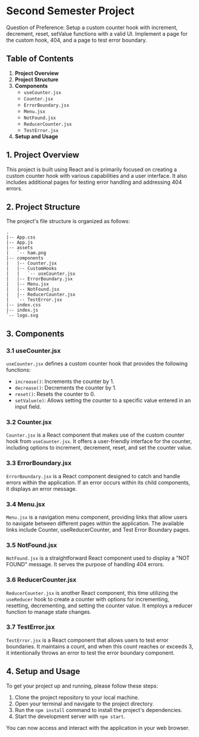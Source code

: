 # Second Semester Project

Question of Preference: Setup a custom counter hook with increment, decrement, reset, setValue functions with a valid UI. Implement a page for the custom hook, 404, and a page to test error boundary.
## Table of Contents
1. **Project Overview**
2. **Project Structure**
3. **Components**
    - `useCounter.jsx`
    - `Counter.jsx`
    - `ErrorBoundary.jsx`
    - `Menu.jsx`
    - `NotFound.jsx`
    - `ReducerCounter.jsx`
    - `TestError.jsx`
4. **Setup and Usage**

## 1. Project Overview
This project is built using React and is primarily focused on creating a custom counter hook with various capabilities and a user interface. It also includes additional pages for testing error handling and addressing 404 errors.

## 2. Project Structure
The project's file structure is organized as follows:

```
.
|-- App.css
|-- App.js
|-- assets
|   `-- ham.png
|-- components
|   |-- Counter.jsx
|   |-- CustomHooks
|   |   `-- useCounter.jsx
|   |-- ErrorBoundary.jsx
|   |-- Menu.jsx
|   |-- NotFound.jsx
|   |-- ReducerCounter.jsx
|   `-- TestError.jsx
|-- index.css
|-- index.js
`-- logo.svg
```

## 3. Components

### 3.1 useCounter.jsx
`useCounter.jsx` defines a custom counter hook that provides the following functions:
- `increase()`: Increments the counter by 1.
- `decrease()`: Decrements the counter by 1.
- `reset()`: Resets the counter to 0.
- `setValue(e)`: Allows setting the counter to a specific value entered in an input field.

### 3.2 Counter.jsx
`Counter.jsx` is a React component that makes use of the custom counter hook from `useCounter.jsx`. It offers a user-friendly interface for the counter, including options to increment, decrement, reset, and set the counter value.

### 3.3 ErrorBoundary.jsx
`ErrorBoundary.jsx` is a React component designed to catch and handle errors within the application. If an error occurs within its child components, it displays an error message.

### 3.4 Menu.jsx
`Menu.jsx` is a navigation menu component, providing links that allow users to navigate between different pages within the application. The available links include Counter, useReducerCounter, and Test Error Boundary pages.

### 3.5 NotFound.jsx
`NotFound.jsx` is a straightforward React component used to display a "NOT FOUND" message. It serves the purpose of handling 404 errors.

### 3.6 ReducerCounter.jsx
`ReducerCounter.jsx` is another React component, this time utilizing the `useReducer` hook to create a counter with options for incrementing, resetting, decrementing, and setting the counter value. It employs a reducer function to manage state changes.

### 3.7 TestError.jsx
`TestError.jsx` is a React component that allows users to test error boundaries. It maintains a count, and when this count reaches or exceeds 3, it intentionally throws an error to test the error boundary component.

## 4. Setup and Usage
To get your project up and running, please follow these steps:

1. Clone the project repository to your local machine.
2. Open your terminal and navigate to the project directory.
3. Run the `npm install` command to install the project's dependencies.
4. Start the development server with `npm start`.

You can now access and interact with the application in your web browser.

